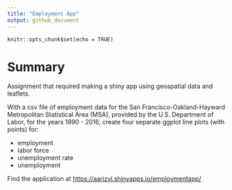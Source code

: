 ```yaml
---
title: "Employment App"
output: github_document
---
```


```{r setup, include=FALSE}
knitr::opts_chunk$set(echo = TRUE)
```

# Summary

Assignment that required making a shiny app using geospatial data and leaflets.

With a csv file of employment data for the San Francisco-Oakland-Hayward Metropolitan Statistical Area (MSA), provided by the U.S. Department of Labor, for the years 1990 - 2016, create four separate ggplot line plots (with points) for:
* employment
* labor force
* unemployment rate
* unemployment

Find the application at https://aarizvi.shinyapps.io/employmentapp/

